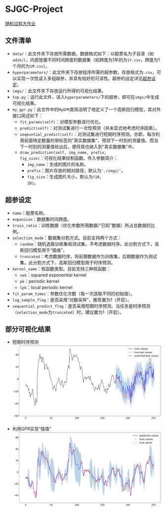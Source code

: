 # SJGC-Project

[随机过程大作业](https://cloud.tsinghua.edu.cn/f/ee0ce3608b3b4bd78f6d/?dl=1)

## 文件清单

- <code>data/</code>：此文件夹下存放所需数据，数据格式如下：以股票名为子目录（如<code>adsk/</code>），内部放置不同时间跨度的数据集（如跨度为1年的为<code>1Y.csv</code>，跨度为1个月的为<code>1M.csv</code>）。
- <code>hyperparameters/</code>：此文件夹下存放程序所需的超参数，存放格式为<code>.csv</code>，可以实现一次性读入多组超参，并具有较好的可读性。超参的设定详见[超参设定](#超参设定)。
- <code>imgs/</code>：此文件夹下存放运行所得的可视化结果。
- <code>top.py</code>：运行此文件，读入<code>hyperparameters/</code>下的超参，即可在<code>imgs/</code>中生成可视化结果。
- <code>my_gpr.py</code>：此文件中的<code>MyGPR</code>类简洁明了地定义了一个高斯回归模型，其对外接口简述如下：
  - <code>fit_params(self)</code>：对模型参数进行优化。
  - <code>predict(self)</code>：对测试集进行一次性预测（并未显式地考虑时序因素）。
  - <code>seqeuntial_predict(self)</code>：对测试集进行短期时序预测。亦即，每次利用前面特定数量的带标签的“真实数据集”，预测下一时刻的测量值。而当下一时刻的测量值给出后，便将其也纳入到“真实数据集”中。
  - <code>draw_prediction(self, img_name, prefix, fig_size)</code>：可视化结果绘制函数。传入参数简介：
    - <code>img_name</code>：生成的图片的名称。
    - <code>prefix</code>：图片存放的相对路径，默认为<code>'./imgs/'</code>。
    - <code>fig_size</code>：生成图片大小，默认为<code>(10, 20)</code>。

## 超参设定

- <code>name</code>：股票名称。
- <code>expansion</code>：数据集时间跨度。
- <code>train_ratio</code>：训练数据（优化参数所用数据/“已知”数据）所占总数据的比例。
- <code>selection_mode</code>：数据集分割方式。目前支持两个方式：
  - <code>random</code>：随机选取训练集和测试集，不考虑数据时序。此分割方式下，高斯回归模型用于“插值”。
  - <code>truncated</code>：考虑数据时序，将前期数据作为训练集，后期数据作为测试集。此分割方式下，高斯回归模型用于时序预测。
- <code>kernel_name</code>：核函数类型。目前支持三种核函数：
  - <code>sek</code>：squared exponential kernel
  - <code>pk</code>：periodic kernel
  - <code>lpk</code>：local periodic kernel
- <code>fit_param_times</code>：参数优化次数（每一次选取不同的初始值）。
- <code>log_sample_flag</code>：是否采用“对数采样”，推荐置为1（开启）。
- <code>sequential_predict_flag</code>：是否采用短期时序预测。当任务是时序预测（<code>selection_mode</code>为<code>truncated</code>）时，建议置为1（开启）。

## 部分可视化结果

- 短期时序预测
![短期序列预测](imgs/adsk_1Y_tr_0.7_sm_truncated_kn_lpk_spf_1.png)

- 利用GPR实现“插值”
![利用GPR实现“插值”](imgs/adsk_1Y_tr_0.3_sm_random_kn_lpk.png)

